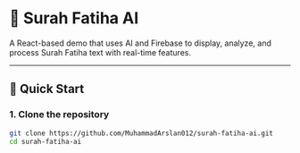 # 📖 Surah Fatiha AI

A React-based demo that uses AI and Firebase to display, analyze, and process Surah Fatiha text with real-time features.

---

## 🚀 Quick Start

### 1. Clone the repository
```bash
git clone https://github.com/MuhammadArslan012/surah-fatiha-ai.git
cd surah-fatiha-ai
